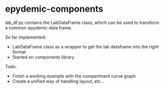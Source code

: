 # epydemic-components

lab_df.py contains the LabDataFrame class, which can be used to transform
a common epydemic data frame.

So far implemented:
- LabDataFrame class as a wrapper to get the lab dataframe into the right format
- Started on components library

Todo:
- Finish a working example with the compartment curve graph
- Create a unified way of handling layout, etc...
